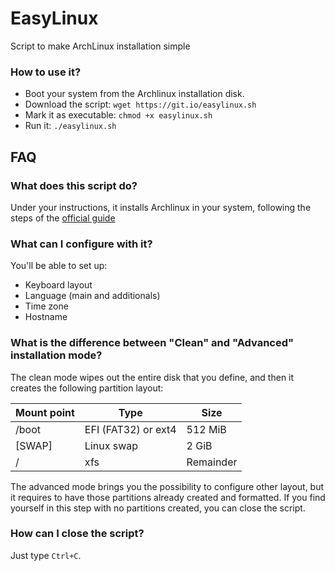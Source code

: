 # EasyLinux
Script to make ArchLinux installation simple

### How to use it?
- Boot your system from the Archlinux installation disk.
- Download the script: `wget https://git.io/easylinux.sh`
- Mark it as executable: `chmod +x easylinux.sh`
- Run it: `./easylinux.sh`

## FAQ
### What does this script do?
Under your instructions, it installs Archlinux in your system, following the steps of the [official guide](https://wiki.archlinux.org/index.php/installation_guide "Archlinux installation guide")

### What can I configure with it?
You'll be able to set up:
- Keyboard layout
- Language (main and additionals)
- Time zone
- Hostname

### What is the difference between "Clean" and "Advanced" installation mode?
The clean mode wipes out the entire disk that you define, and then it creates the following partition layout:

| Mount point   | Type                | Size        |
| ------------- | ------------------- | ----------- |
| /boot         | EFI (FAT32) or ext4 |     512 MiB |
| [SWAP]        | Linux swap          |       2 GiB |
| /             | xfs                 |   Remainder |

The advanced mode brings you the possibility to configure other layout, but it requires to have those partitions already created and formatted. If you find yourself in this step with no partitions created, you can close the script.

### How can I close the script?
Just type `Ctrl+C`.
